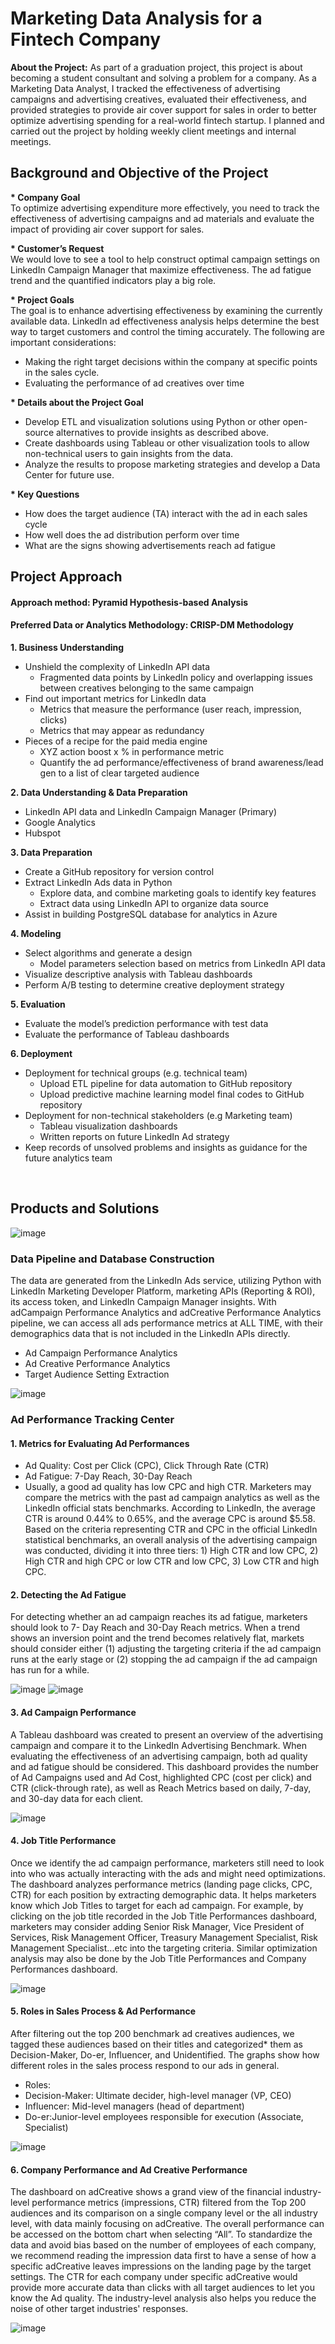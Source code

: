 # Marketing Data Analysis for a Fintech Company

<b>About the Project:</b> As part of a graduation project, this project is about becoming a student consultant and solving a problem for a company. As a Marketing Data Analyst, I tracked the effectiveness of advertising campaigns and advertising creatives, evaluated their effectiveness, and provided strategies to provide air cover support for sales in order to better optimize advertising spending for a real-world fintech startup. I planned and carried out the project by holding weekly client meetings and internal meetings.
</br>

## Background and Objective of the Project

<b> * Company Goal</b>  
To optimize advertising expenditure more effectively, you need to track the effectiveness of advertising campaigns and ad materials and evaluate the impact of providing air cover support for sales. 

<b> * Customer’s Request</b>  
We would love to see a tool to help construct optimal campaign settings on LinkedIn Campaign Manager that maximize effectiveness. The ad fatigue trend and the quantified indicators play a big role.

<b> * Project Goals</b>  
The goal is to enhance advertising effectiveness by examining the currently available data. LinkedIn ad effectiveness analysis helps determine the best way to target customers and control the timing accurately. The following are important considerations:
* Making the right target decisions within the company at specific points in the sales cycle.
* Evaluating the performance of ad creatives over time

<b> * Details about the Project Goal</b>  
* Develop ETL and visualization solutions using Python or other open-source alternatives to provide insights as described above. 
* Create dashboards using Tableau or other visualization tools to allow non-technical users to gain insights from the data. 
* Analyze the results to propose marketing strategies and develop a Data Center for future use. 

<b> * Key Questions</b>  
* How does the target audience (TA) interact with the ad in each sales cycle 
* How well does the ad distribution perform over time 
* What are the signs showing advertisements reach ad fatigue 


## Project Approach

#### Approach method: Pyramid Hypothesis-based Analysis

#### Preferred Data or Analytics Methodology: CRISP-DM Methodology
<b>1. Business Understanding</b>  
* Unshield the complexity of LinkedIn API data  
  * Fragmented data points by LinkedIn policy and overlapping issues between creatives belonging to the same campaign  
* Find out important metrics for LinkedIn data  
  * Metrics that measure the performance (user reach, impression, clicks) 
  * Metrics that may appear as redundancy  
* Pieces of a recipe for the paid media engine  
  * XYZ action boost x % in performance metric
  * Quantify the ad performance/effectiveness of brand awareness/lead gen to a list of clear targeted audience  

<b>2. Data Understanding & Data Preparation</b>  
- LinkedIn API data and LinkedIn Campaign Manager (Primary)
- Google Analytics
- Hubspot  

<b>3. Data Preparation</b>  
* Create a GitHub repository for version control  
* Extract LinkedIn Ads data in Python  
  + Explore data, and combine marketing goals to identify key features  
  + Extract data using LinkedIn API to organize data source  
* Assist in building PostgreSQL database for analytics in Azure  

<b>4. Modeling</b>  
* Select algorithms and generate a design  
  + Model parameters selection based on metrics from LinkedIn API data  
* Visualize descriptive analysis with Tableau dashboards  
* Perform A/B testing to determine creative deployment strategy  

<b>5. Evaluation</b>  
- Evaluate the model’s prediction performance with test data  
- Evaluate the performance of Tableau dashboards  

<b>6. Deployment</b>  
* Deployment for technical groups (e.g. technical team)  
  - Upload ETL pipeline for data automation to GitHub repository  
  - Upload predictive machine learning model final codes to GitHub repository  
* Deployment for non-technical stakeholders (e.g Marketing team)  
  - Tableau visualization dashboards  
  - Written reports on future LinkedIn Ad strategy  
* Keep records of unsolved problems and insights as guidance for the future analytics team   
</br>

## Products and Solutions  

 ![image](https://github.com/itsIsabelle17/Business-Analytics-Practicum/assets/114459340/f833e74a-44c1-4d3f-8df7-457f6d3c8065)

### Data Pipeline and Database Construction  

The data are generated from the LinkedIn Ads service, utilizing Python with LinkedIn Marketing Developer Platform, marketing APIs (Reporting & ROI), its access token, and LinkedIn Campaign Manager insights. With adCampaign Performance Analytics and adCreative Performance Analytics pipeline, we can access all ads performance metrics at ALL TIME, with their demographics data that is not included in the LinkedIn APIs directly.
* Ad Campaign Performance Analytics
* Ad Creative Performance Analytics
* Target Audience Setting Extraction

![image](https://github.com/itsIsabelle17/Business-Analytics-Practicum/assets/114459340/8233db18-3e64-4383-b146-7167377d6ea2)
</br>

### Ad Performance Tracking Center  

#### 1. Metrics for Evaluating Ad Performances  
* Ad Quality: Cost per Click (CPC), Click Through Rate (CTR)
* Ad Fatigue: 7-Day Reach, 30-Day Reach
* Usually, a good ad quality has low CPC and high CTR. Marketers may compare the metrics with the past ad campaign analytics as well as the LinkedIn official stats benchmarks. According to LinkedIn, the average CTR is around 0.44% to 0.65%, and the average CPC is around $5.58. Based on the criteria representing CTR and CPC in the official LinkedIn statistical benchmarks, an overall analysis of the advertising campaign was conducted, dividing it into three tiers: 1) High CTR and low CPC, 2) High CTR and high CPC or low CTR and low CPC, 3) Low CTR and high CPC.

#### 2. Detecting the Ad Fatigue  
For detecting whether an ad campaign reaches its ad fatigue, marketers should look to 7- Day Reach and 30-Day Reach metrics. When a trend shows an inversion point and the trend becomes relatively flat, markets should consider either (1) adjusting the targeting criteria if the ad campaign runs at the early stage or (2) stopping the ad campaign if the ad campaign has run for a while. 

![image](https://github.com/itsIsabelle17/Business-Analytics-Practicum/assets/114459340/e89b1b1a-9166-4bb0-b4b3-e4f86a74f1b9) ![image](https://github.com/itsIsabelle17/Business-Analytics-Practicum/assets/114459340/5561b726-2d65-4e39-afaf-84fc1f8b4054)

#### 3. Ad Campaign Performance  
A Tableau dashboard was created to present an overview of the advertising campaign and compare it to the LinkedIn Advertising Benchmark. When evaluating the effectiveness of an advertising campaign, both ad quality and ad fatigue should be considered. This dashboard provides the number of Ad Campaigns used and Ad Cost, highlighted CPC (cost per click) and CTR (click-through rate), as well as Reach Metrics based on daily, 7-day, and 30-day data for each client. 

![image](https://github.com/itsIsabelle17/Business-Analytics-Practicum/assets/114459340/8f8e56d8-30d8-40c3-b227-e37d48a2c4b8)

#### 4. Job Title Performance  
Once we identify the ad campaign performance, marketers still need to look into who was actually interacting with the ads and might need optimizations. The dashboard analyzes performance metrics (landing page clicks, CPC, CTR) for each position by extracting demographic data. It helps marketers know which Job Titles to target for each ad campaign. For example, by clicking on the job title recorded in the Job Title Performances dashboard, marketers may consider adding Senior Risk Manager, Vice President of Services, Risk Management Officer, Treasury Management Specialist, Risk Management Specialist...etc into the targeting criteria. Similar optimization analysis may also be done by the Job Title Performances and Company Performances dashboard.

![image](https://github.com/itsIsabelle17/Business-Analytics-Practicum/assets/114459340/06f99e22-24b8-481a-b548-b87384d3e2e6)

#### 5. Roles in Sales Process & Ad Performance  
After filtering out the top 200 benchmark ad creatives audiences, we tagged these audiences based on their titles and categorized* them as Decision-Maker, Do-er, Influencer, and Unidentified. The graphs show how different roles in the sales process respond to our ads in general.
* Roles: 
 * Decision-Maker: Ultimate decider, high-level manager (VP, CEO) 
 * Influencer: Mid-level managers (head of department) 
 * Do-er:Junior-level employees responsible for execution (Associate, Specialist)

![image](https://github.com/itsIsabelle17/Business-Analytics-Practicum/assets/114459340/355f1f83-c27e-4f4e-854c-867e9a376e37)

#### 6. Company Performance and Ad Creative Performance
The dashboard on adCreative shows a grand view of the financial industry-level performance metrics (impressions, CTR) filtered from the Top 200 audiences and its comparison on a single company level or the all industry level, with data mainly focusing on adCreative. The overall performance can be accessed on the bottom chart when selecting “All”. To standardize the data and avoid bias based on the number of employees of each company, we recommend reading the impression data first to have a sense of how a specific adCreative leaves impressions on the landing page by the target settings. The CTR for each company under specific adCreative would provide more accurate data than clicks with all target audiences to let you know the Ad quality. The industry-level analysis also helps you reduce the noise of other target industries' responses.

![image](https://github.com/itsIsabelle17/Business-Analytics-Practicum/assets/114459340/6ccdaff4-f523-4a7d-b817-db89e1d69a0d)

